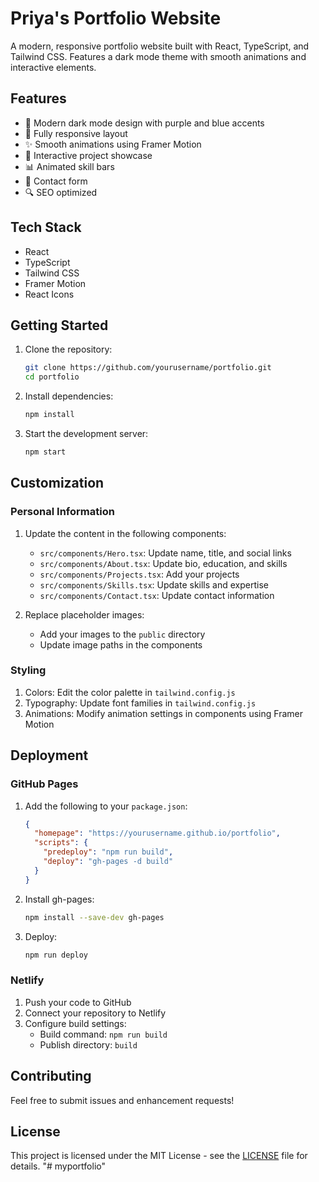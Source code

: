 # Priya's Portfolio Website

A modern, responsive portfolio website built with React, TypeScript, and Tailwind CSS. Features a dark mode theme with smooth animations and interactive elements.

## Features

- 🎨 Modern dark mode design with purple and blue accents
- 📱 Fully responsive layout
- ✨ Smooth animations using Framer Motion
- 🎯 Interactive project showcase
- 📊 Animated skill bars
- 📝 Contact form
- 🔍 SEO optimized

## Tech Stack

- React
- TypeScript
- Tailwind CSS
- Framer Motion
- React Icons

## Getting Started

1. Clone the repository:
   ```bash
   git clone https://github.com/yourusername/portfolio.git
   cd portfolio
   ```

2. Install dependencies:
   ```bash
   npm install
   ```

3. Start the development server:
   ```bash
   npm start
   ```

## Customization

### Personal Information

1. Update the content in the following components:
   - `src/components/Hero.tsx`: Update name, title, and social links
   - `src/components/About.tsx`: Update bio, education, and skills
   - `src/components/Projects.tsx`: Add your projects
   - `src/components/Skills.tsx`: Update skills and expertise
   - `src/components/Contact.tsx`: Update contact information

2. Replace placeholder images:
   - Add your images to the `public` directory
   - Update image paths in the components

### Styling

1. Colors: Edit the color palette in `tailwind.config.js`
2. Typography: Update font families in `tailwind.config.js`
3. Animations: Modify animation settings in components using Framer Motion

## Deployment

### GitHub Pages

1. Add the following to your `package.json`:
   ```json
   {
     "homepage": "https://yourusername.github.io/portfolio",
     "scripts": {
       "predeploy": "npm run build",
       "deploy": "gh-pages -d build"
     }
   }
   ```

2. Install gh-pages:
   ```bash
   npm install --save-dev gh-pages
   ```

3. Deploy:
   ```bash
   npm run deploy
   ```

### Netlify

1. Push your code to GitHub
2. Connect your repository to Netlify
3. Configure build settings:
   - Build command: `npm run build`
   - Publish directory: `build`

## Contributing

Feel free to submit issues and enhancement requests!

## License

This project is licensed under the MIT License - see the [LICENSE](LICENSE) file for details. "# myportfolio" 
